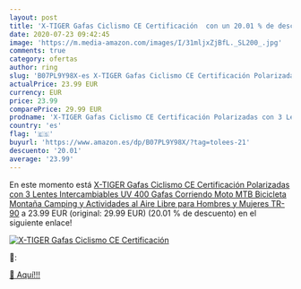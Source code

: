 ```yaml
---
layout: post
title: 'X-TIGER Gafas Ciclismo CE Certificación  con un 20.01 % de descuento'
date: 2020-07-23 09:42:45
image: 'https://m.media-amazon.com/images/I/31mljxZjBfL._SL200_.jpg'
comments: true
category: ofertas
author: ring
slug: 'B07PL9Y98X-es X-TIGER Gafas Ciclismo CE Certificación Polarizadas con 3 Lentes Intercambiables UV 400 Gafas Corriendo Moto MTB Bicicleta Montaña Camping y Actividades al Aire Libre para Hombres y Mujeres TR-90'
actualPrice: 23.99 EUR
currency: EUR
price: 23.99
comparePrice: 29.99 EUR
prodname: 'X-TIGER Gafas Ciclismo CE Certificación Polarizadas con 3 Lentes Intercambiables UV 400 Gafas Corriendo Moto MTB Bicicleta Montaña Camping y Actividades al Aire Libre para Hombres y Mujeres TR-90'
country: 'es'
flag: '🇪🇸'
buyurl: 'https://www.amazon.es/dp/B07PL9Y98X/?tag=tolees-21'
descuento: '20.01'
average: '23.99'
---
```


En este momento está [X-TIGER Gafas Ciclismo CE Certificación Polarizadas con 3 Lentes Intercambiables UV 400 Gafas Corriendo Moto MTB Bicicleta Montaña Camping y Actividades al Aire Libre para Hombres y Mujeres TR-90](https://www.amazon.es/dp/B07PL9Y98X/?tag=tolees-21) a 23.99 EUR (original: 29.99 EUR) (20.01 %  de descuento) en el siguiente enlace!

[![X-TIGER Gafas Ciclismo CE Certificación ](https://m.media-amazon.com/images/I/31mljxZjBfL._SL200_.jpg)](https://www.amazon.es/dp/B07PL9Y98X/?tag=tolees-21)

🔎:


[🛒 Aquí!!!](https://www.amazon.es/dp/B07PL9Y98X/?tag=tolees-21)
